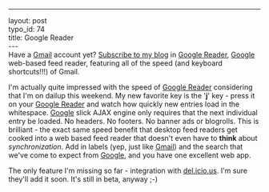 ------------------------------------------------------------------------

layout: post\
typo\_id: 74\
title: Google Reader\
---\
Have a [Gmail](http://gmail.com) account yet? [Subscribe to my
blog](http://www.google.com/reader/preview/jesse+newland/feed/http://blog.jnewland.com/xml/rss/feed.xml)
in [Google Reader](http://www.google.com/reader),
[Google](http://google.com's) web-based feed reader, featuring all of
the speed (and keyboard shortcuts!!!) of Gmail.

I'm actually quite impressed with the speed of [Google
Reader](http://www.google.com/reader) considering that I'm on dailup
this weekend. My new favorite key is the '**j**' key - press it on your
[Google Reader](http://www.google.com/reader) and watch how quickly new
entries load in the whitespace. [Google](http://google.com's) slick AJAX
engine only requires that the next individual entry be loaded. No
headers. No footers. No banner ads or blogrolls. This is brilliant - the
exact same speed benefit that desktop feed readers get cooked into a web
based feed reader that doesn't even have to **think** about
*synchronization*. Add in labels (yep, just like
[Gmail](http://gmail.com)) and the search that we've come to expect from
[Google](http://google.com), and you have one excellent web app.

The only feature I'm missing so far - integration with
[del.icio.us](http://del.icio.us). I'm sure they'll add it soon. It's
still in beta, anyway ;-)
